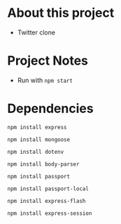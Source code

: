 # About this project
- Twitter clone

# Project Notes
- Run with ``npm start``

# Dependencies
```
npm install express 

npm install mongoose

npm install dotenv

npm install body-parser

npm install passport

npm install passport-local

npm install express-flash

npm install express-session

```
